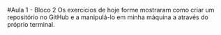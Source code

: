 #Aula 1 - Bloco 2 
Os exercícios de hoje forme mostraram como criar um repositório no GitHub e a manipulá-lo em minha máquina a através do próprio terminal.
